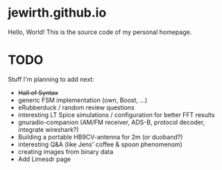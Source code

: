 # jewirth.github.io

Hello, World! This is the source code of my personal homepage.

# TODO

Stuff I'm planning to add next:
- ~~Hall of Syntax~~
- generic FSM implementation (own, Boost, ...)
- eRubberduck / random review questions
- interesting LT Spice simulations / configuration for better FFT results
- gnuradio-companion (AM/FM receiver, ADS-B, protocol decoder, integrate wireshark?)
- Building a portable HB9CV-antenna for 2m (or duoband?)
- interesting Q&A (like Jens' coffee & spoon phenomenom)
- creating images from binary data
- Add Limesdr page

